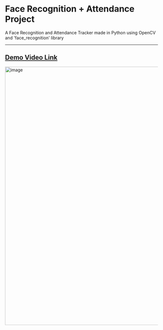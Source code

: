 # Face Recognition + Attendance Project
A Face Recognition and Attendance Tracker made in Python using OpenCV and 'face_recognition' library

---
[Demo Video Link](https://drive.google.com/file/d/1_OWClRUCoRU1Nb0R78xJ6oFYJSiKm7Oj/view?usp=sharing)
---
<img width="1280" height="853" alt="image" src="https://github.com/user-attachments/assets/c28efa65-4f5a-44f1-9012-b337b40205cb" />
